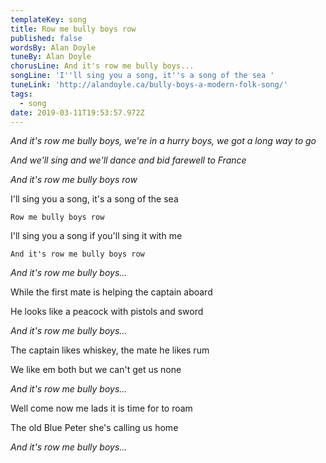 ```yaml
---
templateKey: song
title: Row me bully boys row
published: false
wordsBy: Alan Doyle
tuneBy: Alan Doyle
chorusLine: And it's row me bully boys...
songLine: 'I''ll sing you a song, it''s a song of the sea '
tuneLink: 'http://alandoyle.ca/bully-boys-a-modern-folk-song/'
tags:
  - song
date: 2019-03-11T19:53:57.972Z
---
```

_And it's row me bully boys, we're in a hurry boys, we got a long way to go_

_And we'll sing and we'll dance and bid farewell to France_ 

_And it's row me bully boys row_ 



I'll sing you a song, it's a song of the sea 

	Row me bully boys row 

I'll sing you a song if you'll sing it with me 

	And it's row me bully boys row 



_And it's row me bully boys..._



While the first mate is helping the captain aboard

He looks like a peacock with pistols and sword



_And it's row me bully boys..._



The captain likes whiskey, the mate he likes rum 

We like em both but we can't get us none 



_And it's row me bully boys..._



Well come now me lads it is time for to roam

The old Blue Peter she's calling us home



_And it's row me bully boys..._
